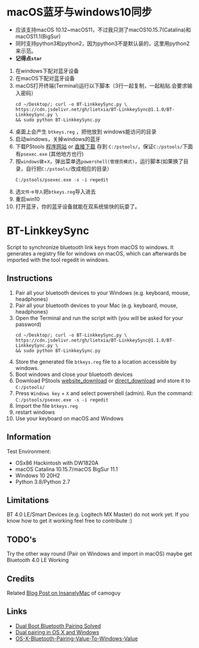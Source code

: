 # macOS蓝牙与windows10同步
* 应该支持macOS 10.12~macOS11，不过我只测了macOS10.15.7(Catalina)和macOS11.1(BigSur)
* 同时支持python3和python2，因为python3不是默认装的，这里用python2来示范。
* **记得点`star`**

1. 在windows下配对蓝牙设备
2. 在macOS下配对蓝牙设备
3. macOS打开终端(Terminal)运行以下脚本（3行一起复制，一起粘贴.会要求输入密码）
   ```
   cd ~/Desktop/; curl -o BT-LinkkeySync.py \
   https://cdn.jsdelivr.net/gh/lietxia/BT-LinkkeySync@1.1.0/BT-LinkkeySync.py \
   && sudo python BT-LinkkeySync.py
   ```
4. 桌面上会产生 `btkeys.reg` ，把他放到 windows能访问的目录
5. 启动windows，关掉windows的蓝牙
6. 下载PStools [程序网站](https://docs.microsoft.com/sysinternals/downloads/psexec) or [直接下载](https://download.sysinternals.com/files/PSTools.zip)
   存到 `C:/pstools/`，保证`C:/pstools/`下面有`psexec.exe` (其他地方也行)
7. 按`windows键`+`X`，弹出菜单选`powershell(管理员模式)`，运行脚本(如果换了目录，自行把`C:/pstools/`改成相应的目录）
   ```
   C:/pstools/psexec.exe -s -i regedit
   ```
8. 选`文件`->`导入`把`btkeys.reg`导入进去
9.  重启win10
10. 打开蓝牙，你的蓝牙设备就能在双系统愉快的玩耍了。

# BT-LinkkeySync
Script to synchronize bluetooth link keys from macOS to windows.
It generates a registry file for windows on macOS, which can afterwards be imported with the tool regedit in windows.

## Instructions
1. Pair all your bluetooth devices to your Windows (e.g. keyboard, mouse, headphones)
2. Pair all your bluetooth devices to your Mac (e.g. keyboard, mouse, headphones)
3. Open the Terminal and run the script with (you will be asked for your password)
   ```
   cd ~/Desktop/; curl -o BT-LinkkeySync.py \
   https://cdn.jsdelivr.net/gh/lietxia/BT-LinkkeySync@1.1.0/BT-LinkkeySync.py \
   && sudo python BT-LinkkeySync.py
   ```
4. Store the generated file `btkeys.reg` file to a location accessible by windows.
5. Boot windows and close your bluetooth devices
6. Download PStools [website_download](https://docs.microsoft.com/sysinternals/downloads/psexec) or [direct_download](https://download.sysinternals.com/files/PSTools.zip)
   and store it to `C:/pstools/`
7. Press `Windows key` + `X` and select powershell (admin). Run the command:
   `C:/pstools/psexec.exe -s -i regedit`
8. Import the file `btkeys.reg`
9.  restart windows
10. Use your keyboard on macOS and Windows

## Information
Test Environment:

* OSx86 Hackintosh with DW1820A
* macOS Catalina 10.15.7/macOS BigSur 11.1
* Windows 10 20H2
* Python 3.8/Python 2.7

## Limitations
BT 4.0 LE/Smart Devices (e.g. Logitech MX Master) do not work yet.
If you know how to get it working feel free to contribute :)

## TODO's
Try the other way round (Pair on Windows and import in macOS) maybe get Bluetooth 4.0 LE Working

## Credits
Related [Blog Post on InsanelyMac](http://www.insanelymac.com/forum/topic/268837-dual-boot-bluetooth-pairing-solved/) of camoguy

## Links
* [Dual Boot Bluetooth Pairing Solved](http://www.insanelymac.com/forum/topic/268837-dual-boot-bluetooth-pairing-solved/)
* [Dual pairing in OS X and Windows](https://discussions.apple.com/thread/3113227?start=0&tstart=0)
* [OS-X-Bluetooth-Pairing-Value-To-Windows-Value](https://github.com/Soorma07/OS-X-Bluetooth-Pairing-Value-To-Windows-Value)
